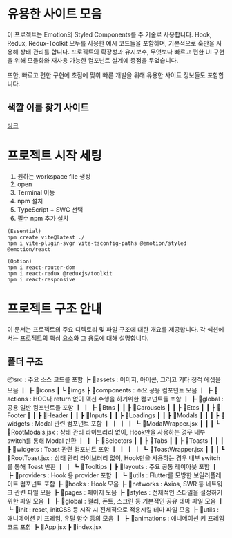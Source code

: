 # 유용한 사이트 모음
이 프로젝트는 Emotion의 Styled Components를 주 기술로 사용합니다.
Hook, Redux, Redux-Toolkit 모두를 사용한 예시 코드들을 포함하며, 기본적으로 훅만을 사용해 상태 관리를 합니다.
프로젝트의 확장성과 유지보수, 무엇보다 빠르고 편한 UI 구현을 위해 모듈화와 재사용 가능한 컴포넌트 설계에 중점을 두었습니다.

또한, 빠르고 편한 구현에 초점에 맞춰 빠른 개발을 위해 유용한 사이트 정보들도 포함합니다.
## 색깔 이름 찾기 사이트
[링크](https://www.color-name.com/)

# 프로젝트 시작 세팅
1. 원하는 workspace file 생성
2. open
3. Terminal 이동
4. npm 설치
5. TypeScript + SWC 선택
6. 필수 npm 추가 설치
```
(Essential)
npm create vite@latest ./ 
npm i vite-plugin-svgr vite-tsconfig-paths @emotion/styled @emotion/react

(Option)
npm i react-router-dom
npm i react-redux @reduxjs/toolkit
npm i react-responsive
```

# 프로젝트 구조 안내
이 문서는 프로젝트의 주요 디렉토리 및 파일 구조에 대한 개요를 제공합니다.
각 섹션에서는 프로젝트의 핵심 요소와 그 용도에 대해 설명합니다.

## 폴더 구조
📦src : 주요 소스 코드를 포함
 ┣ 📂assets : 이미지, 아이콘, 그리고 기타 정적 에셋을 모음
 ┃ ┣ 📂icons
 ┃ ┗ 📂imgs
 ┣ 📂components : 주요 공용 컴포넌트 모음
 ┃ ┣ 📂actions : HOC나 return 없이 액션 수행을 하기위한 컴포넌트들 포함
 ┃ ┣ 📂global : 공용 일반 컴포넌트들 포함
 ┃ ┃ ┣ 📂Btns
 ┃ ┃ ┣ 📂Carousels
 ┃ ┃ ┣ 📂Etcs
 ┃ ┃ ┣ 📂Footer
 ┃ ┃ ┣ 📂Header
 ┃ ┃ ┣ 📂Inputs
 ┃ ┃ ┣ 📂Loadings
 ┃ ┃ ┣ 📂Modals
 ┃ ┃ ┃ ┣ 📂widgets : Modal 관련 컴포넌트 포함
 ┃ ┃ ┃ ┃ ┗ 📜ModalWrapper.jsx
 ┃ ┃ ┃ ┗ 📜RootModals.jsx : 상태 관리 라이브러리 없이, Hook만을 사용하는 경우 내부 switch를 통해 Modal 반환
 ┃ ┃ ┣ 📂Selectors
 ┃ ┃ ┣ 📂Tabs
 ┃ ┃ ┣ 📂Toasts
 ┃ ┃ ┃ ┣ 📂widgets : Toast 관련 컴포넌트 포함
 ┃ ┃ ┃ ┃ ┗ 📜ToastWrapper.jsx
 ┃ ┃ ┃ ┗ 📜RootToast.jsx : 상태 관리 라이브러리 없이, Hook만을 사용하는 경우 내부 switch를 통해 Toast 반환
 ┃ ┃ ┗ 📂Tooltips
 ┃ ┣ 📂layouts : 주요 공통 레이아웃 포함
 ┃ ┣ 📂providers : Hook 용 provider 포함
 ┃ ┗ 📂utils : Flutter를 모방한 보일러플레이트 컴포넌트 포함
 ┣ 📂hooks : Hook 모음
 ┣ 📂networks : Axios, SWR 등 네트워크 관련 파일 모음
 ┣ 📂pages : 페이지 모음
 ┣ 📂styles : 전체적인 스타일을 설정하기 위한 파일 모음
 ┃ ┣ 📂global : 컬러, 폰트, 스크린 등 기본적인 공유 테마 파일 모음
 ┃ ┗ 📂init : reset, initCSS 등 시작 시 전체적으로 적용시킬 테마 파일 모음
 ┣ 📂utils : 애니메이션 키 프레임, 유틸 함수 등의 모음
 ┃ ┣ 📂animations : 애니메이션 키 프레임 코드 포함
 ┣ 📜App.jsx
 ┣ 📜index.jsx